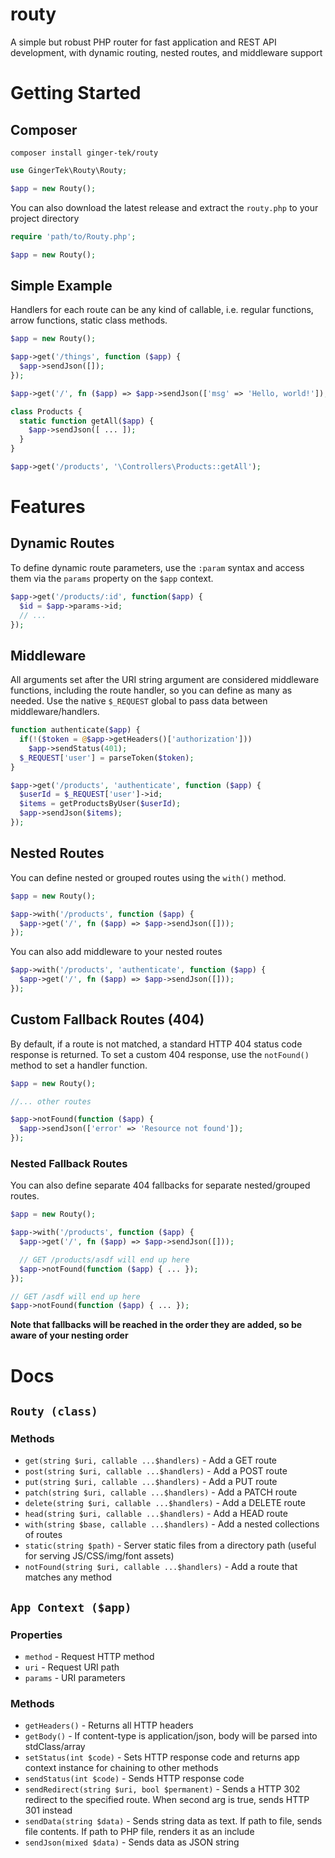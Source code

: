 # routy
A simple but robust PHP router for fast application and REST API development, with dynamic routing, nested routes, and middleware support

# Getting Started
## Composer
```
composer install ginger-tek/routy
```

```php
use GingerTek\Routy\Routy;

$app = new Routy();
```

You can also download the latest release and extract the `routy.php` to your project directory
```php
require 'path/to/Routy.php';

$app = new Routy();
```

## Simple Example
Handlers for each route can be any kind of callable, i.e. regular functions, arrow functions, static class methods.
```php
$app = new Routy();

$app->get('/things', function ($app) {
  $app->sendJson([]);
});

$app->get('/', fn ($app) => $app->sendJson(['msg' => 'Hello, world!']);

class Products {
  static function getAll($app) {
    $app->sendJson([ ... ]);
  }
}

$app->get('/products', '\Controllers\Products::getAll');
```

# Features

## Dynamic Routes
To define dynamic route parameters, use the `:param` syntax and access them via the `params` property on the `$app` context.
```php
$app->get('/products/:id', function($app) {
  $id = $app->params->id;
  // ...
});
```

## Middleware
All arguments set after the URI string argument are considered middleware functions, including the route handler, so you can define as many as needed. Use the native `$_REQUEST` global to pass data between middleware/handlers.
```php
function authenticate($app) {
  if(!($token = @$app->getHeaders()['authorization']))
    $app->sendStatus(401);
  $_REQUEST['user'] = parseToken($token);
}

$app->get('/products', 'authenticate', function ($app) {
  $userId = $_REQUEST['user']->id;
  $items = getProductsByUser($userId);
  $app->sendJson($items);
});
```

## Nested Routes
You can define nested or grouped routes using the `with()` method.
```php
$app = new Routy();

$app->with('/products', function ($app) {
  $app->get('/', fn ($app) => $app->sendJson([]));
});
```

You can also add middleware to your nested routes
```php
$app->with('/products', 'authenticate', function ($app) {
  $app->get('/', fn ($app) => $app->sendJson([]));
});
```

## Custom Fallback Routes (404)
By default, if a route is not matched, a standard HTTP 404 status code response is returned. To set a custom 404 response, use the `notFound()` method to set a handler function.
```php
$app = new Routy();

//... other routes

$app->notFound(function ($app) {
  $app->sendJson(['error' => 'Resource not found']);
});
```

### Nested Fallback Routes
You can also define separate 404 fallbacks for separate nested/grouped routes.
```php
$app = new Routy();                        

$app->with('/products', function ($app) {
  $app->get('/', fn ($app) => $app->sendJson([]));

  // GET /products/asdf will end up here
  $app->notFound(function ($app) { ... });
});

// GET /asdf will end up here
$app->notFound(function ($app) { ... });
```

**Note that fallbacks will be reached in the order they are added, so be aware of your nesting order**

# Docs

## `Routy (class)`

### Methods
- `get(string $uri, callable ...$handlers)` - Add a GET route
- `post(string $uri, callable ...$handlers)` - Add a POST route
- `put(string $uri, callable ...$handlers)` - Add a PUT route
- `patch(string $uri, callable ...$handlers)` - Add a PATCH route
- `delete(string $uri, callable ...$handlers)` - Add a DELETE route
- `head(string $uri, callable ...$handlers)` - Add a HEAD route
- `with(string $base, callable ...$handlers)` - Add a nested collections of routes
- `static(string $path)` - Server static files from a directory path (useful for serving JS/CSS/img/font assets)
- `notFound(string $uri, callable ...$handlers)` - Add a route that matches any method

## `App Context ($app)`
### Properties
- `method` - Request HTTP method
- `uri` - Request URI path
- `params` - URI parameters

### Methods
- `getHeaders()` - Returns all HTTP headers
- `getBody()` - If content-type is application/json, body will be parsed into stdClass/array
- `setStatus(int $code)` - Sets HTTP response code and returns app context instance for chaining to other methods
- `sendStatus(int $code)` - Sends HTTP response code
- `sendRedirect(string $uri, bool $permanent)` - Sends a HTTP 302 redirect to the specified route. When second arg is true, sends HTTP 301 instead
- `sendData(string $data)` - Sends string data as text. If path to file, sends file contents. If path to PHP file, renders it as an include
- `sendJson(mixed $data)` - Sends data as JSON string
